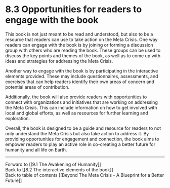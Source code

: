 # 8.3 Opportunities for readers to engage with the book

This book is not just meant to be read and understood, but also to be a resource that readers can use to take action on the Meta Crisis. One way readers can engage with the book is by joining or forming a discussion group with others who are reading the book. These groups can be used to discuss the key points and themes of the book, as well as to come up with ideas and strategies for addressing the Meta Crisis.

Another way to engage with the book is by participating in the interactive elements provided. These may include questionnaires, assessments, and exercises that can help readers identify their own areas of concern and potential areas of contribution.

Additionally, the book will also provide readers with opportunities to connect with organizations and initiatives that are working on addressing the Meta Crisis. This can include information on how to get involved with local and global efforts, as well as resources for further learning and exploration.

Overall, the book is designed to be a guide and resource for readers to not only understand the Meta Crisis but also take action to address it. By providing opportunities for engagement and connection, the book aims to empower readers to play an active role in co-creating a better future for humanity and all life on Earth.

___

Forward to [[9.1 The Awakening of Humanity]]    
Back to [[8.2 The interactive elements of the book]]    
Back to table of contents [[Beyond The Meta Crisis - A Blueprint for a Better Future]] 